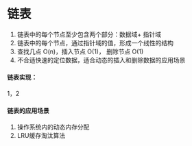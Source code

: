 # 链表

1. 链表中的每个节点至少包含两个部分：数据域+ 指针域
2. 链表中的每个节点，通过指针域的值，形成一个线性的结构
3. 查找几点 O(n)，插入节点 O(1)， 删除节点 O(1)
4. 不合适快速的定位数据，适合动态的插入和删除数据的应用场景

#### 链表实现：
1，2

#### 链表的应用场景
1. 操作系统内的动态内存分配
2. LRU缓存淘汰算法
